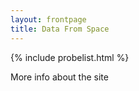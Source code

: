 ```yaml
---
layout: frontpage
title: Data From Space
---
```


{% include probelist.html %}

More info about the site
